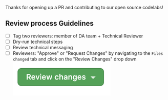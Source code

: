 Thanks for opening up a PR and contributing to our open source codelabs! 

## Review process Guidelines
- [ ] Tag two reviewers: member of DA team + Technical Reviewer 
- [ ] Dry-run technical steps 
- [ ] Review technical messaging
- [ ] Reviewers: "Approve" or "Request Changes" by navigating to the `Files changed` tab and click on the "Review Changes" drop down    
![Review Changes button](review.png)